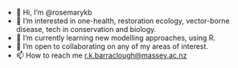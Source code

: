 - 👋 Hi, I’m @rosemarykb
- 👀 I’m interested in one-health, restoration ecology, vector-borne disease, tech in conservation and biology.
- 🌱 I’m currently learning new modelling approaches, using R.
- 💞️ I’m open to collaborating on any of my areas of interest.
- 📫 How to reach me r.k.barraclough@massey.ac.nz  

<!---
rosemarykb/rosemarykb is a ✨ special ✨ repository because its `README.md` (this file) appears on your GitHub profile.
You can click the Preview link to take a look at your changes.
--->

